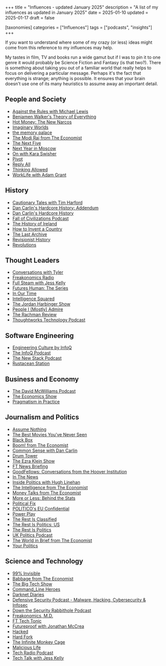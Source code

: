 +++
title = "Influences - updated January 2025"
description = "A list of my influences as updated in January 2025"
date = 2025-01-10
updated = 2025-01-17
draft = false

[taxonomies]
categories = ["Influences"]
tags = ["podcasts", "insights"]
+++

If you want to understand where some of my crazy (or less) ideas might come from this reference to my influences may help.
<!-- more -->
My tastes in film, TV and books run a wide gamut but if I was to pin it to one genre it would probably be Science Fiction and Fantasy (is that two?). There is something about taking you out of a familiar world that really helps to focus on delivering a particular message. Perhaps it's the fact that everything is strange; anything is possible. It ensures that your brain doesn't use one of its many heuristics to assume away an important detail.

## People and Society

- [Against the Rules with Michael Lewis][url_ps_arml]
- [Benjamen Walker's Theory of Everything][url_ps_bwte]
- [Hot Money: The New Narcos][url_ps_hm]
- [Imaginary Worlds][url_ps_iw]
- [the memory palace][url_ps_]
- [The Modi Raj from The Economist][url_jp_tep]
- [The Next Five][url_ps_tnf]
- [Next Year in Moscow][url_jp_tep]
- [On with Kara Swisher][url_ps_owks]
- [Pivot][url_ps_p]
- [Reply All][url_ps_ra]
- [Thinking Allowed][url_ps_ta]
- [WorkLife with Adam Grant][url_ps_wlag]

## History

- [Cautionary Tales with Tim Harford][url_h_ctth]
- [Dan Carlin's Hardcore History: Addendum][url_h_dchha]
- [Dan Carlin's Hardcore History][url_h_dchh]
- [Fall of Civilizations Podcast][url_h_focp]
- [The History of Ireland][url_h_thi]
- [How to Invent a Country][url_h_hic]
- [The Last Archive][url_h_tla]
- [Revisionist History][url_h_rh]
- [Revolutions][url_h_r]

## Thought Leaders

- [Conversations with Tyler][url_tl_ct]
- [Freakonomics Radio][url_tl_fr]
- [Full Steam with Jess Kelly][url_tl_fsjk]
- [Futures Human: The Series][url_tl_rh]
- [In Our Time][url_tl_iot]
- [Intelligence Squared][url_tl_is]
- [The Jordan Harbinger Show][url_tl_tjhs]
- [People I (Mostly) Admire][url_tl_pima]
- [The Rachman Review][url_tl_trr]
- [Thoughtworks Technology Podcast][url_tl_tw]

## Software Engineering

- [Engineering Culture by InfoQ][url_se_eciq]
- [The InfoQ Podcast][url_se_tiqp]
- [The New Stack Podcast][url_se_tnsp]
- [Rustacean Station][url_se_rs]

## Business and Economy

- [The David McWilliams Podcast][url_be_tdmwp]
- [The Economics Show][url_be_tes]
- [Pragmatism in Practice][url_be_pip]

## Journalism and Politics

- [Assume Nothing][url_jp_an]
- [The Best Movies You've Never Seen][url_jp_tbmyns]
- [Black Box][url_jp_bb]
- [Boom! from The Economist][url_jp_tep]
- [Common Sense with Dan Carlin][url_jp_csdc]
- [Drum Tower][url_jp_tep]
- [The Ezra Klein Show][url_jp_teks]
- [FT News Briefing][url_jp_ftnb]
- [GoodFellows: Conversations from the Hoover Institution][url_jp_gcfhi]
- [In The News][url_jp_itn]
- [Inside Politics with Hugh Linehan][url_jp_ipwhl]
- [The Intelligence from The Economist][url_jp_tite]
- [Money Talks from The Economist][url_jp_tep]
- [More or Less: Behind the Stats][url_jp_mlbs]
- [Political Fix][url_jp_pf]
- [POLITICO's EU Confidential][url_jp_politicoeuc]
- [Power Play][url_jp_pp]
- [The Rest Is Classified][url_jp_gh]
- [The Rest Is Politics: US][url_jp_trip]
- [The Rest Is Politics][url_jp_trip]
- [UK Politics Podcast][url_jp_upp]
- [The World in Brief from The Economist][url_jp_twib]
- [Your Politics][url_jp_yp]

## Science and Technology

- [99% Invisible][url_st_i]
- [Babbage from The Economist][url_jp_tep]
- [The Big Tech Show][url_st_tbts]
- [Command_Line Heroes][url_st_clh]
- [Darknet Diaries][url_st_dd]
- [Defensive Security Podcast - Malware, Hacking, Cybersecurity & Infosec][url_st_dspmhcsi]
- [Down the Security Rabbithole Podcast][url_st_dsrp]
- [Freakonomics, M.D.][url_st_fmd]
- [FT Tech Tonic][url_st_fttt]
- [Futureproof with Jonathan McCrea][url_st_fjmc]
- [Hacked][url_st_h]
- [Hard Fork][url_st_hf]
- [The Infinite Monkey Cage][url_st_timc]
- [Malicious Life][url_st_ml]
- [Tech Radio Podcast][url_st_trp]
- [Tech Talk with Jess Kelly][url_st_ttjk]

[url_be_tdmwp]: http://www.davidmcwilliams.ie/
[url_h_ctth]: https://www.pushkin.fm/show/cautionary-tales/
[url_h_dchh]: https://www.dancarlin.com/hardcore-history-series/
[url_h_dchha]: https://www.dancarlin.com/hardcore-history-series/
[url_h_thi]: https://thehistoryofireland.com/
[url_h_hic]: http://www.bbc.co.uk/programmes/p0683ms3
[url_h_rh]: http://revisionisthistory.com/
[url_h_r]: https://thehistoryofrome.typepad.com/revolutions_podcast/
[url_jp_ftnb]: http://ft.com/
[url_jp_tite]: https://theintelligence.economist.com/
[url_jp_an]: https://bbc.co.uk/programmes/m000psj8
[url_jp_csdc]: https://www.dancarlin.com/product-category/common-sense-with-dan-carlin/
[url_jp_mlbs]: http://www.bbc.co.uk/programmes/p02nrss1
[url_jp_upp]: https://www.ft.com/uk-politics-podcast
[url_jp_politicoeuc]: https://www.politico.eu/eu-confidential-podcast/
[url_jp_yp]: https://www.rte.ie/news/politics/
[url_ps_arml]: https://atrpodcast.com/
[url_ps_tnf]: https://play.acast.com/s/the-next-five
[url_ps_iw]: https://www.imaginaryworldspodcast.org/
[url_ps_ra]: http://gimletmedia.com/shows/reply-all
[url_ps_bwte]: http://theoryofeverythingpodcast.com/
[url_ps_]: http://thememorypalace.us/
[url_ps_wlag]: https://www.ted.com/podcasts/worklife
[url_ps_ta]: http://www.bbc.co.uk/programmes/b006qy05
[url_st_dd]: https://darknetdiaries.com/
[url_st_dspmhcsi]: https://defensivesecurity.org/
[url_st_dsrp]: https://blogwh1t3rabbit.medium.com/
[url_st_h]: https://www.hackedpodcast.com/
[url_st_ml]: https://malicious.life/
[url_st_i]: https://99percentinvisible.org/
[url_st_fmd]: https://this-wont-hurt-a-bit.simplecast.com/
[url_st_fjmc]: https://www.newstalk.com/podcasts/futureproof-with-jonathan-mccrea
[url_st_timc]: http://www.bbc.co.uk/programmes/b00snr0w
[url_st_tbts]: https://www.independent.ie/podcasts/the-big-tech-show/
[url_st_fttt]: http://ft.com/
[url_st_trp]: https://www.techcentral.ie/category/radio/
[url_st_ttjk]: https://www.newstalk.com/podcasts/tech-talk-with-jess-kelly
[url_se_eciq]: https://bit.ly/3CibOVS
[url_se_tiqp]: https://bit.ly/3yxbEaU
[url_se_tnsp]: https://thenewstack.simplecast.com/
[url_se_rs]: https://rustacean-station.org/
[url_tl_ct]: https://www.conversationswithtyler.com/
[url_tl_fr]: http://freakonomics.com/
[url_tl_fsjk]: https://www.newstalk.com/podcasts/full-steam-with-jess-kelly
[url_tl_iot]: http://www.bbc.co.uk/programmes/b006qykl
[url_tl_is]: http://www.intelligencesquared.com/
[url_tl_tjhs]: https://www.podcastone.com/the-jordan-harbinger-show
[url_tl_pima]: https://people-i-mostly-admire.simplecast.com/
[url_tl_trr]: https://play.acast.com/s/therachmanreview
[url_tl_rh]: https://www.siliconrepublic.com/future-human/
[url_jp_tbmyns]: https://pca.st/cy8xuo9v
[url_jp_bb]: https://www.theguardian.com/technology/series/blackbox
[url_st_clh]: https://www.redhat.com/en/command-line-heroes
[url_jp_tep]: https://www.economist.com/audio/podcasts
[url_be_tes]: https://shows.acast.com/the-economics-show-with-soumaya-keynes
[url_jp_teks]: https://www.nytimes.com/ezra-klein-podcast
[url_h_focp]: https://fallofcivilizationspodcast.com/
[url_jp_gcfhi]: https://goodfellows.podbean.com/
[url_st_hf]: https://www.nytimes.com/column/hard-fork
[url_ps_hm]: https://www.iheart.com/podcast/1297-hot-money-who-rules-porn-97459449/
[url_jp_ipwhl]: https://www.irishtimes.com/podcasts/inside-politics/
[url_jp_itn]: https://www.irishtimes.com/podcasts/in-the-news/
[url_h_tla]: https://www.pushkin.fm/podcasts/the-last-archive
[url_ps_owks]: https://nymag.com/on-with-kara-swisher
[url_ps_p]: http://nymag.com/pivot
[url_jp_pf]: https://www.ft.com/uk-politics-podcast
[url_jp_pp]: https://www.politico.eu/power-play-podcast/
[url_be_pip]: http://pragmatisminpractice.libsyn.com/website
[url_jp_gh]: https://www.goalhanger.com/
[url_jp_trip]: http://therestispolitics.com/
[url_tl_tw]: https://www.thoughtworks.com/podcasts
[url_jp_twib]: https://www.economist.com/audio/podcasts/the-world-in-brief
